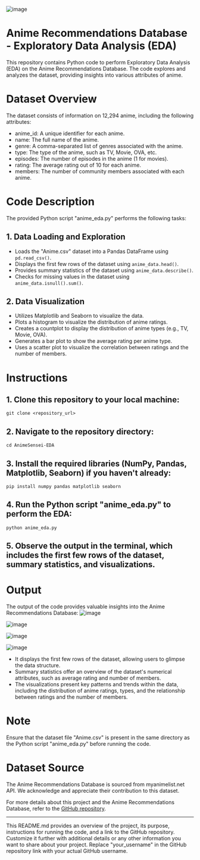 ![image](https://github.com/vardhanreddy369/AnimeSensei-EDA/assets/91843112/50557dc0-f35a-480d-a354-ae3ce225009c)

# **Anime Recommendations Database - Exploratory Data Analysis (EDA)**

This repository contains Python code to perform Exploratory Data Analysis (EDA) on the Anime Recommendations Database. The code explores and analyzes the dataset, providing insights into various attributes of anime.

# **Dataset Overview**

The dataset consists of information on 12,294 anime, including the following attributes:
- anime_id: A unique identifier for each anime.
- name: The full name of the anime.
- genre: A comma-separated list of genres associated with the anime.
- type: The type of the anime, such as TV, Movie, OVA, etc.
- episodes: The number of episodes in the anime (1 for movies).
- rating: The average rating out of 10 for each anime.
- members: The number of community members associated with each anime.

# **Code Description**

The provided Python script "anime_eda.py" performs the following tasks:

## 1.  **Data Loading and Exploration**
   - Loads the "Anime.csv" dataset into a Pandas DataFrame using `pd.read_csv()`.
   - Displays the first few rows of the dataset using `anime_data.head()`.
   - Provides summary statistics of the dataset using `anime_data.describe()`.
   - Checks for missing values in the dataset using `anime_data.isnull().sum()`.

## 2.  **Data Visualization**
   - Utilizes Matplotlib and Seaborn to visualize the data.
   - Plots a histogram to visualize the distribution of anime ratings.
   - Creates a countplot to display the distribution of anime types (e.g., TV, Movie, OVA).
   - Generates a bar plot to show the average rating per anime type.
   - Uses a scatter plot to visualize the correlation between ratings and the number of members.

# **Instructions**

## 1.  Clone this repository to your local machine:

```
git clone <repository_url>
```

## 2.  Navigate to the repository directory:

```
cd AnimeSensei-EDA
```

## 3.  Install the required libraries (NumPy, Pandas, Matplotlib, Seaborn) if you haven't already:

```
pip install numpy pandas matplotlib seaborn
```

## 4.  Run the Python script "anime_eda.py" to perform the EDA:

```
python anime_eda.py
```

## 5.  Observe the output in the terminal, which includes the first few rows of the dataset, summary statistics, and visualizations.

# **Output**

The output of the code provides valuable insights into the Anime Recommendations Database:
![image](https://github.com/vardhanreddy369/AnimeSensei-EDA/assets/91843112/74cefa70-af8e-48da-9662-fce39194fa27)

![image](https://github.com/vardhanreddy369/AnimeSensei-EDA/assets/91843112/bb97b6bb-8f7d-4941-bffa-03430cdd30e7)

![image](https://github.com/vardhanreddy369/AnimeSensei-EDA/assets/91843112/141692d5-13ad-4ae6-8cd7-87f8caf7b4aa)

![image](https://github.com/vardhanreddy369/AnimeSensei-EDA/assets/91843112/765b0951-34cc-41dc-935c-e511cfbe63ad)

- It displays the first few rows of the dataset, allowing users to glimpse the data structure.
- Summary statistics offer an overview of the dataset's numerical attributes, such as average rating and number of members.
- The visualizations present key patterns and trends within the data, including the distribution of anime ratings, types, and the relationship between ratings and the number of members.

# **Note**

Ensure that the dataset file "Anime.csv" is present in the same directory as the Python script "anime_eda.py" before running the code.

# **Dataset Source**

The Anime Recommendations Database is sourced from myanimelist.net API. We acknowledge and appreciate their contribution to this dataset.

For more details about this project and the Anime Recommendations Database, refer to the [GitHub repository]([https://github.com/vardhanreddy369/AnimeSensei-EDA]).

---
This README.md provides an overview of the project, its purpose, instructions for running the code, and a link to the GitHub repository. Customize it further with additional details or any other information you want to share about your project. Replace "your_username" in the GitHub repository link with your actual GitHub username.
